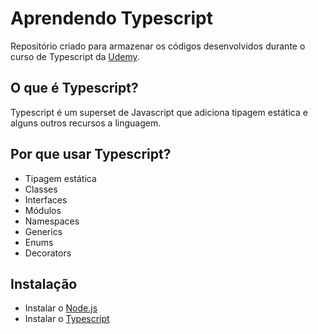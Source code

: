 # Aprendendo Typescript

Repositório criado para armazenar os códigos desenvolvidos durante o curso de Typescript da [Udemy](https://www.udemy.com/course/curso-de-javascript-moderno-do-basico-ao-avancado/).

## O que é Typescript?

Typescript é um superset de Javascript que adiciona tipagem estática e alguns outros recursos a linguagem.

## Por que usar Typescript?

- Tipagem estática
- Classes
- Interfaces
- Módulos
- Namespaces
- Generics
- Enums
- Decorators

## Instalação

- Instalar o [Node.js](https://nodejs.org/en/)
- Instalar o [Typescript](https://www.typescriptlang.org/)
